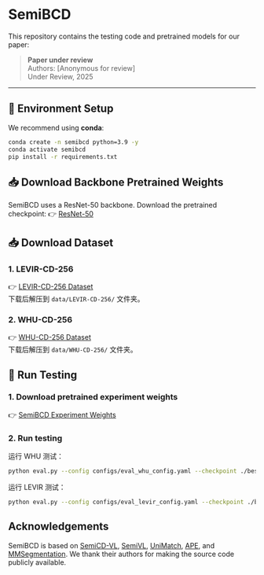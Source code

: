 # SemiBCD

This repository contains the testing code and pretrained models for our paper:

> **Paper under review**  
> Authors: [Anonymous for review]  
> Under Review, 2025  

---

## 🔧 Environment Setup

We recommend using **conda**:

```bash
conda create -n semibcd python=3.9 -y
conda activate semibcd
pip install -r requirements.txt
```
## 📥 Download Backbone Pretrained Weights
SemiBCD uses a ResNet-50 backbone. Download the pretrained checkpoint:
👉 [ResNet-50](https://drive.google.com/file/d/1mqUrqFvTQ0k5QEotk4oiOFyP6B9dVZXS/view?usp=sharing) 


## 📥 Download Dataset
### 1. LEVIR-CD-256
👉 [LEVIR-CD-256 Dataset](https://www.dropbox.com/s/18fb5jo0npu5evm/LEVIR-CD256.zip?dl=0)  
下载后解压到 `data/LEVIR-CD-256/` 文件夹。

### 2. WHU-CD-256
👉 [WHU-CD-256 Dataset](https://www.dropbox.com/s/r76a00jcxp5d3hl/WHU-CD-256.zip?dl=0)  
下载后解压到 `data/WHU-CD-256/` 文件夹。

## 🚀 Run Testing

### 1. **Download pretrained experiment weights**  
   👉 [SemiBCD Experiment Weights](YOUR_EXPERIMENT_LINK_HERE)  
   

### 2. **Run testing**  
   运行 WHU 测试：
```bash
python eval.py --config configs/eval_whu_config.yaml --checkpoint ./best.pth

```
   运行 LEVIR 测试：
```bash
python eval.py --config configs/eval_levir_config.yaml --checkpoint ./best.pth

```




## Acknowledgements
SemiBCD is based on [SemiCD-VL](https://github.com/likyoo/SemiCD-VL), [SemiVL](https://github.com/google-research/semivl), [UniMatch](https://github.com/LiheYoung/UniMatch), [APE](https://github.com/shenyunhang/APE), and [MMSegmentation](https://github.com/open-mmlab/mmsegmentation). We thank their authors for making the source code publicly available.

